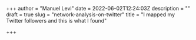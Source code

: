 +++
author = "Manuel Levi"
date = 2022-06-02T12:24:03Z
description = ""
draft = true
slug = "network-analysis-on-twitter"
title = "I mapped my Twitter followers and this is what I found"

+++



